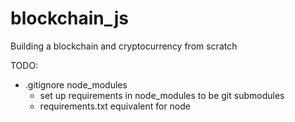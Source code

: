 # blockchain_js
Building a blockchain and cryptocurrency from scratch

TODO:
- .gitignore node_modules
  - set up requirements in node_modules to be git submodules
  - requirements.txt equivalent for node
